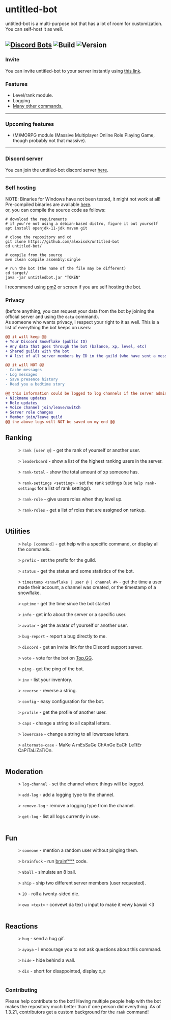# untitled-bot

untitled-bot is a multi-purpose bot that
has a lot of room for customization.  You can self-host it as well.

[![Discord Bots](https://top.gg/api/widget/730135989863055472.svg)](https://top.gg/bot/730135989863055472)
![Build](https://github.com/AlexIsOK/untitled-bot/workflows/Java%20CI%20with%20Maven%20(UBUNTU)/badge.svg)
![Version](https://img.shields.io/badge/version-1.3-blue)
---

### Invite
You can invite untitled-bot to your server instantly using
<a href="https://discord.com/oauth2/authorize?client_id=730135989863055472&scope=bot&permissions=3460160">
this link</a>.

### Features
* Level/rank module.
* Logging
* <a href="#commands">Many other commands.</a>

---
### Upcoming features
* (M)MORPG module (Massive Multiplayer Online Role Playing Game, though probably not that massive).
---
### Discord server
You can join the untitled-bot discord server [here](https://alexisok.dev/ub/discord.html).

---
### Self hosting
NOTE: Binaries for Windows have not been tested, it might not work at all!\
Pre-compiled binaries are available [here](https://github.com/AlexIsOK/untitled-bot/releases/latest). \
or, you can compile the source code as follows:
```console
# download the requirements
# if you're not using a debian-based distro, figure it out yourself
apt install openjdk-11-jdk maven git

# clone the repository and cd
git clone https://github.com/alexisok/untitled-bot
cd untitled-bot/

# compile from the source
mvn clean compile assembly:single

# run the bot (the name of the file may be different)
cd target/
java -jar untitledbot.jar "TOKEN"
```

I recommend using [pm2](https://github.com/Unitech/pm2) or screen
if you are self hosting the bot.

### Privacy
(before anything, you can request your data from the bot by joining the official server and using the `data` command).\
As someone who wants privacy, I respect your right to it as well.  This is a list of everything the bot keeps on users:

```diff
@@ it will keep @@
+ Your Discord Snowflake (public ID)
+ Any data that goes through the bot (balance, xp, level, etc)
+ Shared guilds with the bot
+ A list of all server members by ID in the guild (who have sent a message)

@@ it will NOT @@
- Cache messages
- Log messages
- Save presence history
- Read you a bedtime story

@@ this information could be logged to log channels if the server admins set it up @@
+ Nickname updates
+ Role updates
+ Voice channel join/leave/switch
+ Server role changes
+ Member join/leave guild
@@ the above logs will NOT be saved on my end @@
```

<dl>
<h2>Ranking</h2>
<dd>> <code>rank [user @]</code> - get the rank of yourself or another user.</dd><br>
<dd>> <code>leaderboard</code> - show a list of the highest ranking users in the server.</dd><br>
<dd>> <code>rank-total</code> - show the total amount of xp someone has.</dd><br>
<dd>> <code>rank-settings &lt;setting&gt;</code> - set the rank settings (use <code>help rank-settings</code> for a list of rank settings).</dd><br>
<dd>> <code>rank-role</code> - give users roles when they level up.</dd><br>
<dd>> <code>rank-roles</code> - get a list of roles that are assigned on rankup.</dd><br>

<h2>Utilities</h2>
<dd>> <code>help [command]</code> - get help with a specific command, or display all the commands.</dd><br>
<dd>> <code>prefix</code> - set the prefix for the guild.</dd><br>
<dd>> <code>status</code> - get the status and some statistics of the bot.</dd><br>
<dd>> <code>timestamp &lt;snowflake | user @ | channel #&gt;</code> - get the time a user made their account, a channel was created, or the timestamp of a snowflake.</dd><br>
<dd>> <code>uptime</code> - get the time since the bot started</dd><br>
<dd>> <code>info</code> - get info about the server or a specific user.</dd><br>
<dd>> <code>avatar</code> - get the avatar of yourself or another user.</dd><br>
<dd>> <code>bug-report</code> - report a bug directly to me.</dd><br>
<dd>> <code>discord</code> - get an invite link for the Discord support server.</dd><br>
<dd>> <code>vote</code> - vote for the bot on <a href="https://top.gg">Top.GG</a>.</dd><br>
<dd>> <code>ping</code> - get the ping of the bot.</dd><br>
<dd>> <code>inv</code> - list your inventory.</dd><br>
<dd>> <code>reverse</code> - reverse a string.</dd><br>
<dd>> <code>config</code> - easy configuration for the bot.</dd><br>
<dd>> <code>profile</code> - get the profile of another user.</dd><br>
<dd>> <code>caps</code> - change a string to all capital letters.</dd><br>
<dd>> <code>lowercase</code> - change a string to all lowercase letters.</dd><br>
<dd>> <code>alternate-case</code> - MaKe A mEsSaGe ChAnGe EaCh LeTtEr CaPiTaLiZaTiOn.</dd><br>

<h2>Moderation</h2>
<dd>> <code>log-channel</code> - set the channel where things will be logged.</dd><br>
<dd>> <code>add-log</code> - add a logging type to the channel.</dd><br>
<dd>> <code>remove-log</code> - remove a logging type from the channel.</dd><br>
<dd>> <code>get-log</code> - list all logs currently in use.</dd><br>

<h2>Fun</h2>
<dd>> <code>someone</code> - mention a random user without pinging them.</dd><br>
<dd>> <code>brainfuck</code> - run <a href="https://en.wikipedia.org/wiki/Brainfuck">brainf***</a> code.</dd><br>
<dd>> <code>8ball</code> - simulate an 8 ball.</dd><br>
<dd>> <code>ship</code> - ship two different server members (user requested).</dd><br>
<dd>> <code>20</code> - roll a twenty-sided die.</dd><br>
<dd>> <code>owo &lt;text&gt;</code> - convewt da text u input to make it vewy kawaii &lt;3</dd><br>

<h2>Reactions</h2>
<dd>> <code>hug</code> - send a hug gif.</dd><br>
<dd>> <code>ayaya</code> - I encourage you to not ask questions about this command.</dd><br>
<dd>> <code>hide</code> - hide behind a wall.</dd><br>
<dd>> <code>dis</code> - short for disappointed, display ಠ_ಠ</dd><br>
</dl>

### Contributing

Please help contribute to the bot!  Having multiple people help with the bot makes the repository much better than if
one person did everything.  As of 1.3.21, contributors get a custom background for the `rank` command!
